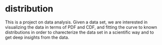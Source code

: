 # distribution
This is a project on data analysis. Given a data set, we are interested in visualizing the data in terms of PDF and CDF, and fitting the curve to known distributions in order to charecterize the data set in a scientific way and to get deep insights from the data.
